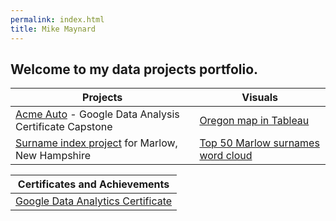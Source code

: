 ```yaml
---
permalink: index.html
title: Mike Maynard
---
```

## Welcome to my data projects portfolio.

| Projects   | Visuals   |
| ------------ | ------------ |
| [Acme Auto](capstone/)  - Google Data Analysis Certificate Capstone | [Oregon map in Tableau](capstone/visuals/buy.html) |
| [Surname index project](marlow/) for Marlow, New Hampshire |  [Top 50 Marlow surnames word cloud](marlow/cloud.html) |

| Certificates and Achievements |
| ----------------------------- |
| [Google Data Analytics Certificate](https://www.credly.com/badges/fc64989a-b236-4389-9d6d-41e56e872d85/linked_in) |
